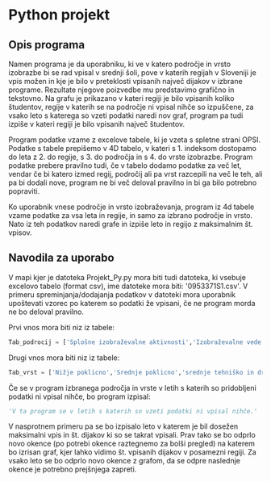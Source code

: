 # Python projekt

## Opis programa

Namen programa je da uporabniku, ki ve v katero področje in vrsto izobrazbe bi se rad vpisal v srednji šoli, pove v katerih regijah v Sloveniji je vpis možen in kje je bilo v preteklosti vpisanih največ dijakov v izbrane programe. Rezultate njegove poizvedbe mu predstavimo grafično in tekstovno. Na grafu je prikazano v kateri regiji je bilo vpisanih koliko študentov, regije v katerih se na področje ni vpisal nihče so izpuščene, za vsako leto s katerega so vzeti podatki naredi nov graf, program pa tudi izpiše v kateri regiji je bilo vpisanih največ študentov.

Program podatke vzame z excelove tabele, ki je vzeta s spletne strani OPSI. Podatke s tabele prepišemo v 4D tabelo, v kateri s 1. indeksom dostopamo do leta z 2. do regije, s 3. do področja in s 4. do vrste izobrazbe. Program podatke prebere pravilno tudi, če v tabelo dodamo podatke za več let, vendar če bi katero izmed regij, področij ali pa vrst razcepili na več le teh, ali pa bi dodali nove, program ne bi več deloval pravilno in bi ga bilo potrebno popraviti.

Ko uporabnik vnese področje in vrsto izobraževanja, program iz 4d tabele vzame podatke za vsa leta in regije, in samo za izbrano področje in vrsto. Nato iz teh podatkov naredi grafe in izpiše leto in regijo z maksimalnim št. vpisov.

## Navodila za uporabo

V mapi kjer je datoteka Projekt_Py.py mora biti tudi datoteka, ki vsebuje excelovo tabelo (format csv), ime datoteke mora biti: '0953371S1.csv'. V primeru spreminjanja/dodajanja podatkov v datoteki mora uporabnik upoštevati vzorec po katerem so podatki že vpisani, če ne program morda ne bo deloval pravilno.

Prvi vnos mora biti niz iz tabele:
```py
Tab_podrocij = ['Splošne izobraževalne aktivnosti','Izobraževalne vede in izobraževanje učiteljev','Umetnost in humanistika','Družbene, poslovne, upravne in pravne vede','Naravoslovje, matematika in računalništvo','Tehnika, proizvodne tehnologije in gradbeništvo','Kmetijstvo, gozdarstvo, ribištvo, veterinarstvo','Zdravstvo in sociala','Storitve']
```

Drugi vnos mora biti niz iz tabele:
```py
Tab_vrst = ['Nižje poklicno','Srednje poklicno','srednje tehniško in dr. strokovno','poklicno tehniško','poklicni tečaj','splošna in strokovna gimnazija','maturitetni tečaj',]
```

Če se v program izbranega področja in vrste v letih s katerih so pridobljeni podatki ni vpisal nihče, bo program izpisal:
```py
'V ta program se v letih s katerih so vzeti podatki ni vpisal nihče.'
```

V nasprotnem primeru pa se bo izpisalo leto v katerem je bil dosežen maksimalni vpis in št. dijakov ki so se takrat vpisali. Prav tako se bo odprlo novo okence (po potrebi okence raztegnemo za bolši pregled) na katerem bo izrisan graf, kjer lahko vidimo št. vpisanih dijakov v posamezni regiji. Za vsako leto se bo odprlo novo okence z grafom, da se odpre naslednje okence je potrebno prejšnjega zapreti.
